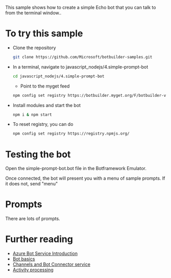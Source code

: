This sample shows how to create a simple Echo bot that you can talk to from the terminal window..

# To try this sample
- Clone the repository
    ```bash
    git clone https://github.com/Microsoft/botbuilder-samples.git
    ```
- In a terminal, navigate to javascript_nodejs/4.simple-prompt-bot
    ```bash
    cd javascript_nodejs/4.simple-prompt-bot
    ```
    - Point to the myget feed 
    ```bash
    npm config set registry https://botbuilder.myget.org/F/botbuilder-v4-js-daily/npm/
    ```
- Install modules and start the bot
    ```bash
    npm i & npm start
    ```
- To reset registry, you can do
    ```bash
    npm config set registry https://registry.npmjs.org/
    ```

# Testing the bot 

Open the simple-prompt-bot.bot file in the Botframework Emulator.

Once connected, the bot will present you with a menu of sample prompts. If it does not, send "menu"

# Prompts

There are lots of prompts.

# Further reading
- [Azure Bot Service Introduction](https://docs.microsoft.com/en-us/azure/bot-service/bot-service-overview-introduction?view=azure-bot-service-4.0)
- [Bot basics](https://docs.microsoft.com/en-us/azure/bot-service/bot-builder-basics?view=azure-bot-service-4.0)
- [Channels and Bot Connector service](https://docs.microsoft.com/en-us/azure/bot-service/bot-concepts?view=azure-bot-service-4.0)
- [Activity processing](https://docs.microsoft.com/en-us/azure/bot-service/bot-builder-concept-activity-processing?view=azure-bot-service-4.0)